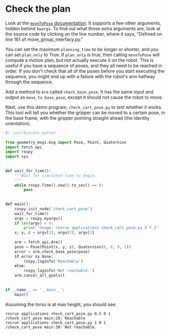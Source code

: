 # Check the plan
Look at the [`moveToPose` documentation](http://docs.ros.org/indigo/api/moveit_python/html/classmoveit__python_1_1move__group__interface_1_1MoveGroupInterface.html#a4dec65c1c9de176d51ee8ff66d941894).
It supports a few other arguments, hidden behind `kwargs`.
To find out what those extra arguments are, look at the source code by clicking on the line number, where it says, "Defined on line 161 of move_group_interfacy.py."

You can set the maximum `planning_time` to be longer or shorter, and you can set `plan_only` to True.
If `plan_only` is true, then calling `moveToPose` will compute a motion plan, but not actually execute it on the robot.
This is useful if you have a sequence of poses, and they all need to be reached in order.
If you don't check that all of the poses before you start executing the sequence, you might end up with a failure with the robot's arm halfway through the sequence.

Add a method to `Arm` called `check_base_pose`.
It has the same input and output as `move_to_base_pose`, except it should not cause the robot to move.

Next, use this demo program, `check_cart_pose.py`  to test whether it works.
This tool will tell you whether the gripper can be moved to a certain pose, in the base frame, with the gripper pointing straight ahead (the identity orientation).
```py
#! /usr/bin/env python
                                                                                     
from geometry_msgs.msg import Pose, Point, Quaternion                                
import fetch_api
import rospy
import sys
        
                                                                                     
def wait_for_time():
    """Wait for simulated time to begin.
    """ 
    while rospy.Time().now().to_sec() == 0:
        pass
        
        
def main():
    rospy.init_node('check_cart_pose')
    wait_for_time()                                                                  
    argv = rospy.myargv()
    if len(argv) < 4:
        print 'Usage: rosrun applications check_cart_pose.py X Y Z'                  
    x, y, z = argv[1], argv[2], argv[3]
        
    arm = fetch_api.Arm()
    pose = Pose(Point(x, y, z), Quaternion(0, 0, 0, 1))
    error = arm.check_base_pose(pose)
    if error is None:
        rospy.loginfo('Reachable')
    else:
        rospy.loginfo('Not reachable.') 
    arm.cancel_all_goals()
            
                
if __name__ == '__main__':                                                           
    main()
```

Assuming the torso is at max height, you should see:
```
rosrun applications check_cart_pose.py 0.5 0 1
/check_cart_pose main:28: Reachable
rosrun applications check_cart_pose.py 1 0 1
/check_cart_pose main:30: Not reachable.
```